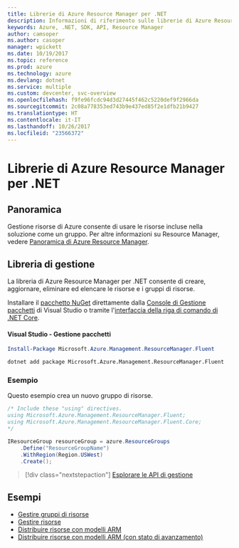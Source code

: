 ```yaml
---
title: Librerie di Azure Resource Manager per .NET
description: Informazioni di riferimento sulle librerie di Azure Resource Manager per .NET
keywords: Azure, .NET, SDK, API, Resource Manager
author: camsoper
ms.author: casoper
manager: wpickett
ms.date: 10/19/2017
ms.topic: reference
ms.prod: azure
ms.technology: azure
ms.devlang: dotnet
ms.service: multiple
ms.custom: devcenter, svc-overview
ms.openlocfilehash: f9fe96fcdc94d3d27445f462c5220def9f2966da
ms.sourcegitcommit: 2c08a778353ed743b9e437ed85f2e1dfb21b9427
ms.translationtype: HT
ms.contentlocale: it-IT
ms.lasthandoff: 10/26/2017
ms.locfileid: "23566372"
---
```

# <a name="azure-resource-manager-libraries-for-net"></a>Librerie di Azure Resource Manager per .NET

## <a name="overview"></a>Panoramica

Gestione risorse di Azure consente di usare le risorse incluse nella soluzione come un gruppo.  Per altre informazioni su Resource Manager, vedere [Panoramica di Azure Resource Manager](https://docs.microsoft.com/azure/azure-resource-manager/resource-group-overview).

## <a name="management-library"></a>Libreria di gestione

La libreria di Azure Resource Manager per .NET consente di creare, aggiornare, eliminare ed elencare le risorse e i gruppi di risorse.

Installare il [pacchetto NuGet](https://www.nuget.org/packages/Microsoft.Azure.Management.ResourceManager.Fluent) direttamente dalla [Console di Gestione pacchetti][PackageManager] di Visual Studio o tramite l'[interfaccia della riga di comando di .NET Core][DotNetCLI].

#### <a name="visual-studio-package-manager"></a>Visual Studio - Gestione pacchetti

```powershell
Install-Package Microsoft.Azure.Management.ResourceManager.Fluent
```

```bash
dotnet add package Microsoft.Azure.Management.ResourceManager.Fluent
```

### <a name="example"></a>Esempio

Questo esempio crea un nuovo gruppo di risorse.

```csharp
/* Include these "using" directives.
using Microsoft.Azure.Management.ResourceManager.Fluent;
using Microsoft.Azure.Management.ResourceManager.Fluent.Core;
*/

IResourceGroup resourceGroup = azure.ResourceGroups
    .Define("ResourceGroupName")
    .WithRegion(Region.USWest)
    .Create();
```

> [!div class="nextstepaction"]
> [Esplorare le API di gestione](/dotnet/api/overview/azure/resources/management)


## <a name="samples"></a>Esempi

* [Gestire gruppi di risorse](https://github.com/Azure-Samples/resources-dotnet-manage-resource-group)
* [Gestire risorse](https://github.com/Azure-Samples/resources-dotnet-manage-resource)
* [Distribuire risorse con modelli ARM](https://github.com/Azure-Samples/resources-dotnet-deploy-using-arm-template)
* [Distribuire risorse con modelli ARM (con stato di avanzamento)](https://github.com/Azure-Samples/resources-dotnet-deploy-using-arm-template-with-progress)


[PackageManager]: https://docs.microsoft.com/nuget/tools/package-manager-console
[DotNetCLI]: https://docs.microsoft.com/dotnet/core/tools/dotnet-add-package
